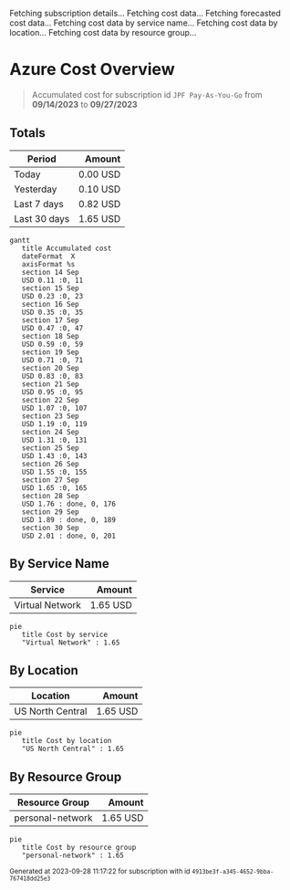 Fetching subscription details...
Fetching cost data...
Fetching forecasted cost data...
Fetching cost data by service name...
Fetching cost data by location...
Fetching cost data by resource group...
# Azure Cost Overview

> Accumulated cost for subscription id `JPF Pay-As-You-Go` from **09/14/2023** to **09/27/2023**

## Totals

|Period|Amount|
|---|---:|
|Today|0.00 USD|
|Yesterday|0.10 USD|
|Last 7 days|0.82 USD|
|Last 30 days|1.65 USD|

```mermaid
gantt
   title Accumulated cost
   dateFormat  X
   axisFormat %s
   section 14 Sep
   USD 0.11 :0, 11
   section 15 Sep
   USD 0.23 :0, 23
   section 16 Sep
   USD 0.35 :0, 35
   section 17 Sep
   USD 0.47 :0, 47
   section 18 Sep
   USD 0.59 :0, 59
   section 19 Sep
   USD 0.71 :0, 71
   section 20 Sep
   USD 0.83 :0, 83
   section 21 Sep
   USD 0.95 :0, 95
   section 22 Sep
   USD 1.07 :0, 107
   section 23 Sep
   USD 1.19 :0, 119
   section 24 Sep
   USD 1.31 :0, 131
   section 25 Sep
   USD 1.43 :0, 143
   section 26 Sep
   USD 1.55 :0, 155
   section 27 Sep
   USD 1.65 :0, 165
   section 28 Sep
   USD 1.76 : done, 0, 176
   section 29 Sep
   USD 1.89 : done, 0, 189
   section 30 Sep
   USD 2.01 : done, 0, 201
```

## By Service Name

|Service|Amount|
|---|---:|
|Virtual Network|1.65 USD|

```mermaid
pie
   title Cost by service
   "Virtual Network" : 1.65
```

## By Location

|Location|Amount|
|---|---:|
|US North Central|1.65 USD|

```mermaid
pie
   title Cost by location
   "US North Central" : 1.65
```

## By Resource Group

|Resource Group|Amount|
|---|---:|
|personal-network|1.65 USD|

```mermaid
pie
   title Cost by resource group
   "personal-network" : 1.65
```

<sup>Generated at 2023-09-28 11:17:22 for subscription with id `4913be3f-a345-4652-9bba-767418dd25e3`</sup>
